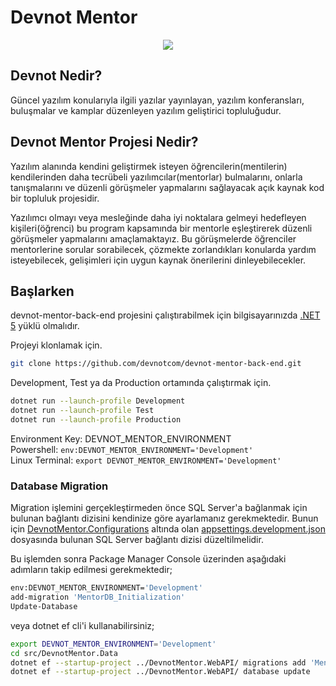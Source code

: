 # Devnot Mentor  

<p align="center">
  <img src="http://devnot.com/wp-content/uploads/2017/09/devnot-logo.png">
</p>

## Devnot Nedir?

Güncel yazılım konularıyla ilgili yazılar yayınlayan, yazılım konferansları, buluşmalar ve kamplar düzenleyen yazılım geliştirici topluluğudur.  

## Devnot Mentor Projesi Nedir?

Yazılım alanında kendini geliştirmek isteyen öğrencilerin(mentilerin) kendilerinden daha tecrübeli yazılımcılar(mentorlar) bulmalarını, onlarla tanışmalarını ve düzenli görüşmeler yapmalarını sağlayacak açık kaynak kod bir topluluk projesidir.

Yazılımcı olmayı veya mesleğinde daha iyi noktalara gelmeyi hedefleyen kişileri(öğrenci) bu program kapsamında bir mentorle eşleştirerek düzenli görüşmeler yapmalarını amaçlamaktayız. Bu görüşmelerde öğrenciler mentorlerine sorular sorabilecek, çözmekte zorlandıkları konularda yardım isteyebilecek, gelişimleri için uygun kaynak önerilerini dinleyebilecekler.

## Başlarken

devnot-mentor-back-end projesini çalıştırabilmek için bilgisayarınızda [.NET 5](https://dotnet.microsoft.com/download/dotnet/5.0) yüklü olmalıdır.

Projeyi klonlamak için.

```sh
git clone https://github.com/devnotcom/devnot-mentor-back-end.git
```

Development, Test ya da Production ortamında çalıştırmak için.

```sh
dotnet run --launch-profile Development
dotnet run --launch-profile Test
dotnet run --launch-profile Production
```

Environment Key: DEVNOT_MENTOR_ENVIRONMENT  
Powershell:  `env:DEVNOT_MENTOR_ENVIRONMENT='Development'`  
Linux Terminal: `export DEVNOT_MENTOR_ENVIRONMENT='Development'`  

### Database Migration

Migration işlemini gerçekleştirmeden önce SQL Server'a bağlanmak için bulunan bağlantı dizisini kendinize göre ayarlamanız gerekmektedir. Bunun için [DevnotMentor.Configurations](./src/DevnotMentor.Configurations/) altında olan [appsettings.development.json](./src/DevnotMentor.Configurations/appsettings.development.json) dosyasında bulunan SQL Server bağlantı dizisi düzeltilmelidir.  

Bu işlemden sonra Package Manager Console üzerinden aşağıdaki adımların takip edilmesi gerekmektedir;  

```sh
env:DEVNOT_MENTOR_ENVIRONMENT='Development'
add-migration 'MentorDB_Initialization'
Update-Database
```

veya dotnet ef cli'i kullanabilirsiniz;

```sh
export DEVNOT_MENTOR_ENVIRONMENT='Development'
cd src/DevnotMentor.Data 
dotnet ef --startup-project ../DevnotMentor.WebAPI/ migrations add 'MentorDB_Initialization'
dotnet ef --startup-project ../DevnotMentor.WebAPI/ database update
```
